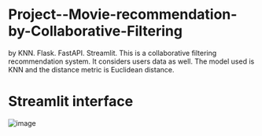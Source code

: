 # Project--Movie-recommendation-by-Collaborative-Filtering
by KNN. Flask. FastAPI. Streamlit.
This is a collaborative filtering recommendation system. 
It considers users data as well. 
The model used is KNN and the distance metric is Euclidean distance.

# Streamlit interface

![image](https://github.com/sahilkadu96/Project--Movie-recommendation-by-Collaborative-Filtering/assets/106151994/526b7f63-51ab-4071-b37b-fcc10ad3280a)

